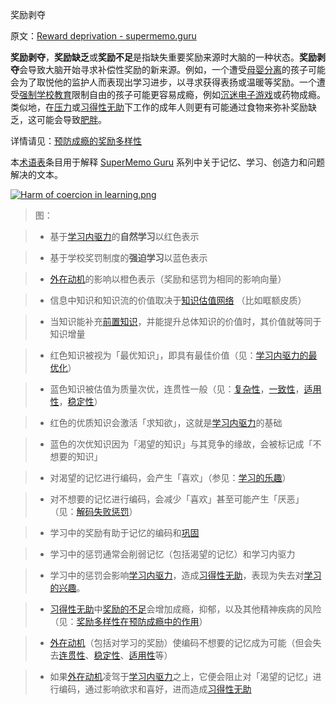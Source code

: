奖励剥夺

原文：[Reward deprivation - supermemo.guru](https://supermemo.guru/wiki/Reward_deprivation)

**奖励剥夺**，**奖励缺乏**或**奖励不足**是指缺失重要奖励来源时大脑的一种状态。**奖励剥夺**会导致大脑开始寻求补偿性奖励的新来源。例如，一个遭受[母婴分离](https://supermemo.guru/wiki/Maternal_separation)的孩子可能会为了取悦他的监护人而表现出学习进步，以寻求获得表扬或温暖等奖励。一个遭受[强制学校教育](https://supermemo.guru/wiki/Compulsory_schooling)限制自由的孩子可能更容易成瘾，例如[沉迷电子游戏](https://supermemo.guru/wiki/Videogame_addiction)或药物成瘾。类似地，在[压力](https://supermemo.guru/wiki/Stress)或[习得性无助](https://supermemo.guru/wiki/Learned_helplessness)下工作的成年人则更有可能通过食物来弥补奖励缺乏，这可能会导致[肥胖](https://supermemo.guru/wiki/Optimum_diet)。

详情请见：[预防成瘾的奖励多样性](https://supermemo.guru/wiki/Reward_diversity_in_preventing_addictions)

本[术语表](https://supermemo.guru/wiki/Glossary)条目用于解释 [SuperMemo Guru](https://supermemo.guru/wiki/SuperMemo_Guru) 系列中关于记忆、学习、创造力和问题解决的文本。

[![Harm of coercion in learning.png](https://supermemo.guru/images/thumb/c/cc/Harm_of_coercion_in_learning.png/900px-Harm_of_coercion_in_learning.png)](https://supermemo.guru/wiki/File:Harm_of_coercion_in_learning.png)

> 图：

>

> - 基于[学习内驱力](https://supermemo.guru/wiki/Learn_drive)的**自然学习**以红色表示

> - 基于学校奖罚制度的**强迫学习**以蓝色表示

> - [外在动机](https://supermemo.guru/wiki/Extrinsic_motivation)的影响以橙色表示（奖励和惩罚为相同的影响向量）

> - 信息中知识和知识流的价值取决于[知识估值网络](https://supermemo.guru/wiki/Knowledge_valuation_network) （比如眶额皮质）

> - 当知识能补充[前置知识](https://supermemo.guru/wiki/Prior_knowledge)，并能提升总体知识的价值时，其价值就等同于知识增量

> - 红色知识被视为「最优知识」，即具有最佳价值（见：[学习内驱力的最优化](https://supermemo.guru/wiki/Optimality_of_the_learn_drive)）

> - 蓝色知识被估值为质量次优，连贯性一般（见：[复杂性](https://supermemo.guru/wiki/Complexity)，[一致性](https://supermemo.guru/wiki/Coherence)，[适用性](https://supermemo.guru/wiki/Applicability)，[稳定性](https://supermemo.guru/wiki/Stability)）

> - 红色的优质知识会激活「求知欲」，这就是[学习内驱力](https://supermemo.guru/wiki/Learn_drive)的基础

> - 蓝色的次优知识因为「渴望的知识」与其竞争的缘故，会被标记成「不想要的知识」

> - 对渴望的记忆进行编码，会产生「喜欢」（参见：[学习的乐趣](https://supermemo.guru/wiki/Pleasure_of_learning)）

> - 对不想要的记忆进行编码，会减少「喜欢」甚至可能产生「厌恶」（见：[解码失败惩罚](https://supermemo.guru/wiki/Decoding_failure_penalty)）

> - 学习中的奖励有助于记忆的编码和[巩固](https://supermemo.guru/wiki/Consolidation)

> - 学习中的惩罚通常会削弱记忆（包括渴望的记忆）和学习内驱力

> - 学习中的惩罚会影响[学习内驱力](https://supermemo.guru/wiki/Learn_drive)，造成[习得性无助](https://supermemo.guru/wiki/Learned_helplessness)，表现为失去对[学习的兴趣](https://supermemo.guru/wiki/Pleasure_of_learning)。

> - [习得性无助](https://supermemo.guru/wiki/Learned_helplessness)中[奖励的不足](https://supermemo.guru/wiki/Reward_deficit)会增加成瘾，抑郁，以及其他精神疾病的风险（见：[奖励多样性在预防成瘾中的作用](https://supermemo.guru/wiki/Reward_diversity_in_preventing_addictions)）

> - [外在动机](https://supermemo.guru/wiki/Extrinsic_motivation)（包括对学习的奖励）使编码不想要的记忆成为可能（但会失去[连贯性](https://supermemo.guru/wiki/Coherence)、[稳定性](https://supermemo.guru/wiki/Stability)、[适用性](https://supermemo.guru/wiki/Applicability)等）

> - 如果[外在动机](https://supermemo.guru/wiki/Extrinsic_motivation)凌驾于[学习内驱力](https://supermemo.guru/wiki/Learn_drive)之上，它便会阻止对「渴望的记忆」进行编码，通过影响欲求和喜好，进而造成[习得性无助](https://supermemo.guru/wiki/Learned_helplessness)